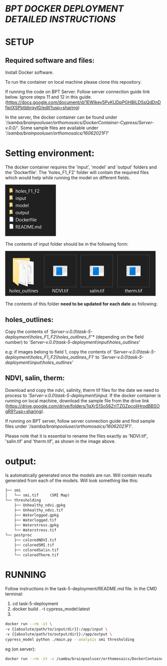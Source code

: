 # *BPT DOCKER DEPLOYMENT DETAILED INSTRUCTIONS*

# SETUP

## Required software and files:
Install Docker software.

To run the container on local machine please clone this repository.

If running the code on BPT Server. Follow server connection guide link below. Ignore steps 11 and 12 in this guide. (https://docs.google.com/document/d/1EWIkey5PvKUDpPGHBILDSsQdDnDfjptXSPbtbbrqyt0/edit?usp=sharing) 


In the server, the docker container can be found under *'/samba/brainpooluser/orthomosaics/DockerContainer-Cypress/Server-v.0.0/'*. Some sample files are available under *'/samba/brainpooluser/orthomosaics/16062021F1'*

# Setting environment:
The docker container requires the 'input', 'model' and 'output' folders and the 'Dockerfile'. The 'holes_F1_F2' folder will contain the required files which would help while running the model on different fields.

![alt text](readmeimgs/fileStructure.png)


The contents of input folder should be in the following form:

![alt text](readmeimgs/inputDir.png)

The contents of this folder **need to be updated for each date** as following:

## holes_outlines:
Copy the contents of *'Server-v.0.0\task-5-deployment\holes_F1_F2\holes_outlines_F*'* (depending on the field number) to 
*'Server-v.0.0\task-5-deployment\input\holes_outlines'*

e.g: if images belong to field 1, copy the contents of *'Server-v.0.0\task-5-deployment\holes_F1_F2\holes_outlines_F1'* to *'Server-v.0.0\task-5-deployment\input\holes_outlines'*

## NDVI, salin, therm:
Download and copy the ndvi, salinity, therm tif files for the date we need to process to *'Server-v.0.0\task-5-deployment\input*. If the docker container is running on local machine, download the sample file from the drive link (https://drive.google.com/drive/folders/1qXrS1So56ZrITZGZpcoliHrodBBSOgR9?usp=sharing). 

If running on BPT server, follow server connection guide and find sample files under *'/samba/brainpooluser/orthomosaics/16062021F1'*.

Please note that it is essential to rename the files exactly as 'NDVI.tif', 'salin.tif' and 'therm.tif', as shown in the image above.


# output:
Is automatically generated once the models are run. Will contain results generated from each of the models. Will look something like this:
```
├── smi
│   └── smi.tif     (SMI Map)
└── thresholding
    ├── Unhealthy_ndvi.gpkg
    ├── Unhealthy_ndvi.tif
    ├── Waterlogged.gpkg
    ├── Waterlogged.tif
    ├── Waterstress.gpkg
    └── Waterstress.tif
└── postproc
    ├── coloredNDVI.tif
    ├── coloredSMI.tif
    ├── coloredSalin.tif
    └── coloredTherm.tif  
```

# RUNNING
Follow instructions in the task-5-deployment/README.md file.
In the CMD terminal:
1.  cd task-5-deployment
2.	docker build . -t cypress_model:latest
3.	
```bash
docker run --rm -it \
-v {{absolute/path/to/input/dir}}:/app/input \
-v {{absolute/path/to/output/dir}}:/app/output \
cypress_model python ./main.py --analysis smi thresholding
```
eg (on server):
```bash
docker run --rm -it -v /samba/brainpooluser/orthomosaics/DockerContainer-Cypress/Server-v.0.0/task-5-deployment/input:/app/input -v /samba/brainpooluser/orthomosaics/DockerContainer-Cypress/Server-v.0.0/task-5-deployment/output/output:/app/output cypress_model python ./main.py --analysis smi thresholding
```
